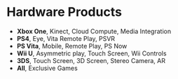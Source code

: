 # Hardware Products

* **Xbox One**, Kinect, Cloud Compute, Media Integration
* **PS4**, Eye, Vita Remote Play, PSVR
* **PS Vita**, Mobile, Remote Play, PS Now
* **Wii U**, Asymmetric play, Touch Screen, Wii Controls
* **3DS**, Touch Screen, 3D Screen, Stereo Camera, AR
* **All**, Exclusive Games
